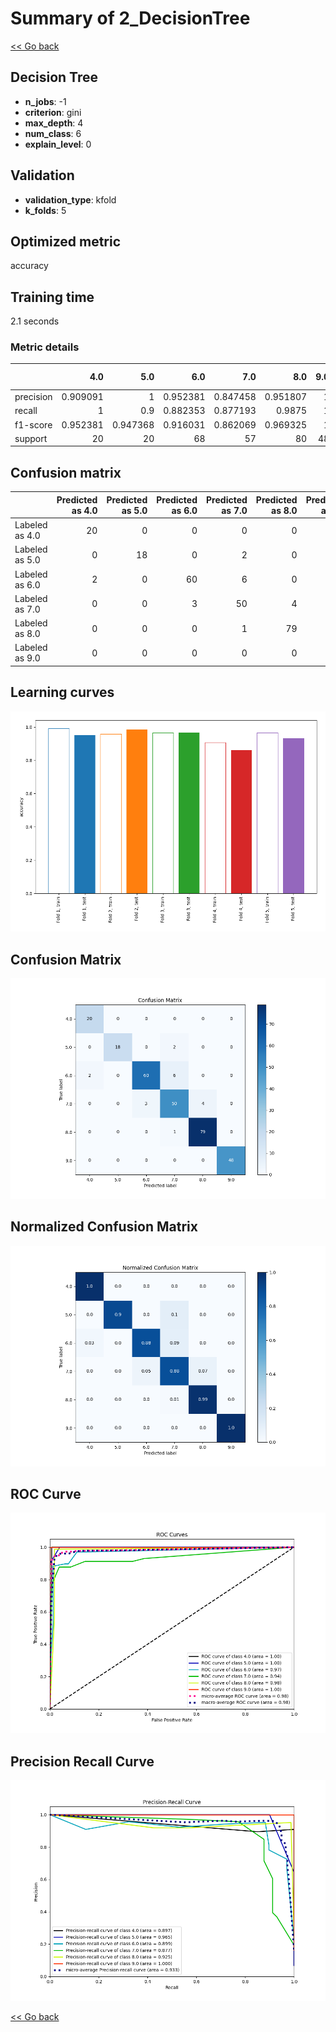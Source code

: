 # Summary of 2_DecisionTree

[<< Go back](../README.md)


## Decision Tree
- **n_jobs**: -1
- **criterion**: gini
- **max_depth**: 4
- **num_class**: 6
- **explain_level**: 0

## Validation
 - **validation_type**: kfold
 - **k_folds**: 5

## Optimized metric
accuracy

## Training time

2.1 seconds

### Metric details
|           |       4.0 |       5.0 |       6.0 |       7.0 |       8.0 |   9.0 |   accuracy |   macro avg |   weighted avg |   logloss |
|:----------|----------:|----------:|----------:|----------:|----------:|------:|-----------:|------------:|---------------:|----------:|
| precision |  0.909091 |  1        |  0.952381 |  0.847458 |  0.951807 |     1 |   0.938567 |    0.943456 |       0.939909 |  0.511856 |
| recall    |  1        |  0.9      |  0.882353 |  0.877193 |  0.9875   |     1 |   0.938567 |    0.941174 |       0.938567 |  0.511856 |
| f1-score  |  0.952381 |  0.947368 |  0.916031 |  0.862069 |  0.969325 |     1 |   0.938567 |    0.941196 |       0.938461 |  0.511856 |
| support   | 20        | 20        | 68        | 57        | 80        |    48 |   0.938567 |  293        |     293        |  0.511856 |


## Confusion matrix
|                |   Predicted as 4.0 |   Predicted as 5.0 |   Predicted as 6.0 |   Predicted as 7.0 |   Predicted as 8.0 |   Predicted as 9.0 |
|:---------------|-------------------:|-------------------:|-------------------:|-------------------:|-------------------:|-------------------:|
| Labeled as 4.0 |                 20 |                  0 |                  0 |                  0 |                  0 |                  0 |
| Labeled as 5.0 |                  0 |                 18 |                  0 |                  2 |                  0 |                  0 |
| Labeled as 6.0 |                  2 |                  0 |                 60 |                  6 |                  0 |                  0 |
| Labeled as 7.0 |                  0 |                  0 |                  3 |                 50 |                  4 |                  0 |
| Labeled as 8.0 |                  0 |                  0 |                  0 |                  1 |                 79 |                  0 |
| Labeled as 9.0 |                  0 |                  0 |                  0 |                  0 |                  0 |                 48 |

## Learning curves
![Learning curves](learning_curves.png)
## Confusion Matrix

![Confusion Matrix](confusion_matrix.png)


## Normalized Confusion Matrix

![Normalized Confusion Matrix](confusion_matrix_normalized.png)


## ROC Curve

![ROC Curve](roc_curve.png)


## Precision Recall Curve

![Precision Recall Curve](precision_recall_curve.png)



[<< Go back](../README.md)
